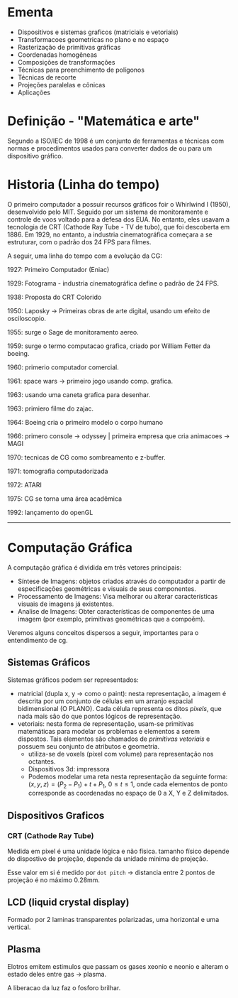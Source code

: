 # Ementa 

- Dispositivos e sistemas graficos (matriciais e vetoriais)
- Transformacoes geometricas no plano e no espaço
- Rasterização de primitivas gráficas
- Coordenadas homogêneas
- Composições de transformações 
- Técnicas para preenchimento de polígonos 
- Técnicas de recorte
- Projeções paralelas e cônicas
- Aplicações

# Definição - "Matemática e arte"

Segundo a ISO/IEC de 1998 é um conjunto de ferramentas e técnicas com normas e procedimentos usados para converter dados de ou para um dispositivo gráfico.

# Historia (Linha do tempo)
O primeiro computador a possuir recursos gráficos foir o Whirlwind I (1950), desenvolvido pelo MIT. Seguido por um sistema de monitoramente e controle de voos voltado para a defesa dos EUA.  No entanto, eles usavam a tecnologia de CRT (Cathode Ray Tube - TV de tubo), que foi descoberta em 1886. Em 1929, no entanto, a industria cinematográfica começara a se estruturar, com o padrão dos 24 FPS para filmes.

A seguir, uma linha do tempo com a evolução da CG:

1927: Primeiro Computador (Eniac)

1929: Fotograma - industria cinematográfica define o padrão de 24 FPS.

1938: Proposta do CRT Colorido

1950: Laposky -> Primeiras obras de arte digital, usando um efeito de osciloscopio.

1955: surge o Sage de monitoramento aereo.

1959: surge o termo computacao grafica, criado por William Fetter da boeing.

1960: primerio computador comercial.

1961: space wars -> primeiro jogo usando comp. grafica.

1963: usando uma caneta grafica para desenhar.

1963: primiero filme do zajac.

1964: Boeing cria o primeiro modelo o corpo humano

1966: primero console -> odyssey | primeira empresa que cria animacoes -> MAGI

1970: tecnicas de CG como sombreamento e z-buffer.

1971: tomografia computadorizada

1972: ATARI

1975: CG se torna uma área acadêmica

1992: lançamento do openGL

--- 

# Computação Gráfica
A computação gráfica é dividida em três vetores principais:
- Síntese de Imagens: objetos criados através do computador a partir de especificações geométricas e visuais de seus componentes.
- Processamento de Imagens: Visa melhorar ou alterar características visuais de imagens já existentes. 
- Analise de Imagens: Obter características de componentes de uma imagem (por exemplo, primitivas geométricas que a compoẽm).

Veremos alguns conceitos dispersos a seguir, importantes para o entendimento de cg.

## Sistemas Gráficos
Sistemas gráficos podem ser representados:
- matricial (dupla x, y -> como o paint): nesta representação, a imagem é descrita por um conjunto de células em um arranjo espacial bidimensional (O PLANO). Cada célula representa os ditos *pixels*, que nada mais são do que pontos lógicos de representação.
- vetoriais:  nesta forma de representação, usam-se primitivas matemáticas para modelar os problemas e elementos a serem dispostos. Tais elementos são chamados de *primitivas vetoriais* e possuem seu conjunto de atributos e geometria.
    - utiliza-se de voxels (pixel com volume) para representação nos octantes.
    - Dispositivos 3d: impressora
    - Podemos modelar uma reta nesta representação da seguinte forma: $(x, y, z) = (P_2 - P_1)+t +P_1, \ 0 \leq t \leq 1$,  onde cada elementos de ponto corresponde as coordenadas no espaço de 0 a X, Y e Z delimitados.

## Dispositivos Graficos
### CRT (Cathode Ray Tube)

Medida em pixel é uma unidade lógica e não física.
tamanho físico depende do dispostivo de projeção, depende da unidade minima de projeção. 

Esse valor em si é medido por `dot pitch` -> distancia entre 2 pontos de projeção é no máximo 0.28mm.

## LCD (liquid crystal display)

Formado por 2 laminas transparentes polarizadas, uma horizontal e uma vertical. 

## Plasma 

Elotros emitem estimulos que passam os gases xeonio e neonio e alteram o estado deles entre gas -> plasma.

A liberacao da luz faz o fosforo brilhar.

